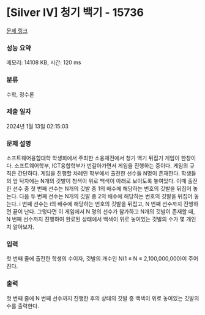 # [Silver IV] 청기 백기 - 15736 

[문제 링크](https://www.acmicpc.net/problem/15736) 

### 성능 요약

메모리: 14108 KB, 시간: 120 ms

### 분류

수학, 정수론

### 제출 일자

2024년 1월 13일 02:15:03

### 문제 설명

<p>소프트웨어융합대학 학생회에서 주최한 소융체전에서 청기 백기 뒤집기 게임이 한창이다. 소프트웨어학부, ICT융합학부가 번갈아가면서 게임을 진행하는 중이다. 게임의 규칙은 간단하다. 게임을 진행할 차례인 학부에서 출전한 선수들 N명이 존재한다. 학생들의 앞 탁자에는 N개의 깃발이 청색이 위로 백색이 아래로 보이도록 놓여있다. 이때 출전한 선수 중 첫 번째 선수는 N개의 깃발 중 1의 배수에 해당하는 번호의 깃발을 뒤집어 놓는다. 다음 두 번째 선수는 N개의 깃발 중 2의 배수에 해당하는 번호의 깃발을 뒤집어 놓는다. i 번째 선수는 i의 배수에 해당하는 번호의 깃발을 뒤집고, N 번째 선수까지 진행하면 끝이 난다. 그렇다면 이 게임에서 N 명의 선수가 참가하고 N개의 깃발이 존재할 때, N 번째 선수까지 진행하여 완료된 상태에서 백색이 위로 놓여있는 깃발의 수가 몇 개인지 알아보자.</p>

### 입력 

 <p>첫 번째 줄에 출전한 학생의 수이자, 깃발의 개수인 N(1 ≤ N ≤ 2,100,000,000)이 주어진다.</p>

### 출력 

 <p>첫 번째 줄에 N 번째 선수까지 진행한 후의 상태의 깃발 중 백색이 위로 놓여있는 깃발의 수를 출력한다.</p>


